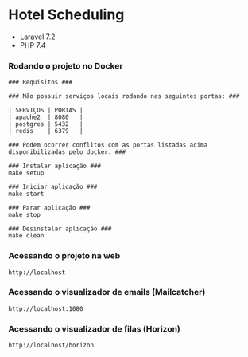 # Hotel Scheduling #
* Laravel 7.2
* PHP 7.4

### Rodando o projeto no Docker ###

```
### Requisitos ###

### Não possuir serviços locais rodando nas seguintes portas: ###

| SERVIÇOS | PORTAS |
| apache2  | 8080   | 
| postgres | 5432   |
| redis    | 6379   |

### Podem ocorrer conflitos com as portas listadas acima disponibilizadas pelo docker. ###

### Instalar aplicação ###
make setup

### Iniciar aplicação ###
make start

### Parar aplicação ###
make stop

### Desinstalar aplicação ###
make clean

```

### Acessando o projeto na web  ###

```
http://localhost
```

### Acessando o visualizador de emails (Mailcatcher)  ###

```
http://localhost:1080
```

### Acessando o visualizador de filas (Horizon)  ###

```
http://localhost/horizon
```